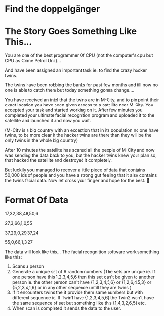 # Find the doppelgänger

# The Story Goes Something Like This... 
You are one of the best programmer Of CPU (not the computer's cpu but CPU as Crime Petrol Unit)...

And have been assigned an important task ie. to find the crazy hacker twins. 

The twins have been robbing the banks for past few months and till now no one is able to catch them but today something gonna change.... 

You have received an intel that the twins are in M-City, and to pin point their exact location you have been given access to a satellite near M-City. 
You accepted your task and started working on it. After few minutes you completed your ultimate facial recognition program and uploaded it to the satellite and launched it and now you wait.

(M-City is a big country with an exception that in its population no one have twins, to be more clear if the hacker twins are there than they will be the only twins in the whole big country) 

After 10 minutes the satellite has scaned all the people of M-City and now was sending the data back to you, but the hacker twins knew your plan so, that hacked the satellite and destroyed it completely.

But luckily you managed to recover a little piece of data that contains 50,000 ids of people and you have a strong gut feeling that it also contains the twins facial data. Now let cross your finger and hope for the best. 🤞

# Format Of Data
17,32,38,49,50,6

27,3,66,1,0,55

37,29,0,29,37,24

55,0,66,1,3,27

The data will look like this...
The facial recognition software work something like this:

1. Scans a person 
2. Generate a unique set of 6 random numbers (The sets are unique ie. If one person have this 1,2,3,4,5,6 then this set can't be given to another person ie. the other person can't have {1,2,3,4,5,6} or {1,2,6,4,5,3} or {5,2,3,4,1,6} or in any other sequence untill they are twins )
3. If it encounters twins the it provide them same numbers but with different sequence ie. If Twin1 have {1,2,3,4,5,6} the Twin2 won't have the same sequence of set but something like this {1,4,3,2,6,5} etc.
4. When scan is completed it sends the data to the user.

